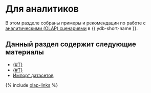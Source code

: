 # Для аналитиков

В этом разделе собраны примеры и рекомендации по работе с [аналитическими (OLAP) сценариями](../faq/analytics.md) в {{ ydb-short-name }}.

## Данный раздел содержит следующие материалы

* [{#T}](scenarios.md)
* [{#T}](datasets/index.md)
* [Импорт датасетов](datasets/index.md)

{% include [olap-links](_includes/olap-links.md) %}